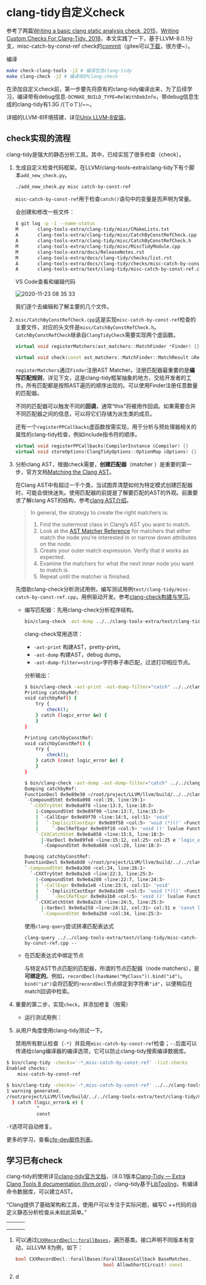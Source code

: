 #  clang-tidy自定义check

参考了两篇[Writing a basic clang static analysis check, 2015](http://bbannier.github.io/blog/2015/05/02/Writing-a-basic-clang-static-analysis-check.html)，[Writing Custom Checks For Clang-Tidy, 2018](http://blog.audio-tk.com/2018/03/20/writing-custom-checks-for-clang-tidy/)，本文实践了一下，基于LLVM-8.0.1分支，misc-catch-by-const-ref check的[commit](https://gitee.com/jahentao/LLVM/commit/9f30b221a13fb7ba9619e7e98c91c3cfa228799d)（gitee可以[下载](https://gitee.com/jahentao/LLVM/commit/9f30b221a13fb7ba9619e7e98c91c3cfa228799d.diff)，很方便~）。

编译<!-- 这种包含关系我还不清楚 -->

```bash
make check-clang-tools -j2 # 编译包含clang-tidy
make clang-check -j2 # 编译保护clang-check
```

在添加自定义check前，第一步要先将原有的clang-tidy编译出来，为了后续学习，编译带有debug信息`-DCMAKE_BUILD_TYPE=RelWithDebInfo`，带debug信息生成的clang-tidy有1.3G /(ㄒoㄒ)/~~。

详细的LLVM-8环境搭建，详见[Unix LLVM-8安装](./install.md)。

<!-- 可能写的有些零散，因为我也没有建立完整的认识 -->

## check实现的流程

clang-tidy是强大的静态分析工具。其中，已经实现了很多检查（check）。

1. 生成自定义检查代码框架。在LLVM/clang-tools-extra/clang-tidy下有个脚本`add_new_check.py`。<!-- TODO 还没细看实现 -->

   ```bash
   ./add_new_check.py misc catch-by-const-ref
   ```

   `misc-catch-by-const-ref`用于检查`catch()`语句中的变量是否声明为常量。

   会创建和修改一些文件：

   ```bash
   $ git log -p -1 --name-status
   M       clang-tools-extra/clang-tidy/misc/CMakeLists.txt
   A       clang-tools-extra/clang-tidy/misc/CatchByConstRefCheck.cpp
   A       clang-tools-extra/clang-tidy/misc/CatchByConstRefCheck.h
   M       clang-tools-extra/clang-tidy/misc/MiscTidyModule.cpp
   M       clang-tools-extra/docs/ReleaseNotes.rst
   M       clang-tools-extra/docs/clang-tidy/checks/list.rst
   A       clang-tools-extra/docs/clang-tidy/checks/misc-catch-by-const-ref.rst
   A       clang-tools-extra/test/clang-tidy/misc-catch-by-const-ref.cpp
   ```

   VS Code查看和编辑代码

   ![2020-11-23 08 35 33](images/catchByConstRefCheck代码生成.png)

   我们逐个去编辑和了解主要的几个文件。

2. `misc/CatchByConstRefCheck.cpp`这是实现`misc-catch-by-const-ref`检查的主要文件，对应的头文件是`misc/CatchByConstRefCheck.h`。 `CatchByConstRefCheck`继承自`ClangTidyCheck`需要实现两个虚函数。

   ```c++
   virtual void registerMatchers(ast_matchers::MatchFinder *Finder) {}
   
   virtual void check(const ast_matchers::MatchFinder::MatchResult &Result) {}
   ```

   `registerMatchers`通过`Finder`注册AST Matcher。注册匹配器最重要的是**编写匹配规则**，详见下文，这是clang-tidy框架抽象的地方，交给开发者的工作。所有匹配都是按照AST遍历的顺序出现的。可以使用Finder注册任意数量的匹配器。

   不同的匹配器可以触发不同的**回调**，通常“this”将被用作回调。如果需要合并不同匹配器之间的信息，可以将它们存储为派生类的成员。

   还有一个`registerPPCallbacks`虚函数按需实现，用于分析与预处理器相关的属性的clang-tidy检查，例如include指令符的顺序。

   ```c++
   virtual void registerPPCallbacks(CompilerInstance &Compiler) {}
   virtual void storeOptions(ClangTidyOptions::OptionMap &Options) {}
   ```

   

3. 分析clang AST，根据check需要，**创建匹配器**（matcher ）是重要的第一步，官方文档[Matching the Clang AST](https://releases.llvm.org/8.0.1/tools/clang/docs/LibASTMatchers.html)。

   在Clang AST中有超过一千个类，当试图弄清楚如何为特定模式创建匹配器时，可能会很快迷失。使用匹配器的前提是了解要匹配的AST的外观。前置要求了解clang AST的结构，参考[clang AST介绍](./clang-ast-structure.md)。

   > In general, the strategy to create the right matchers is:
   >
   > 1. Find the outermost class in Clang’s AST you want to match.
   > 2. Look at the [AST Matcher Reference](https://releases.llvm.org/8.0.1/tools/clang/docs/LibASTMatchersReference.html) for matchers that either match the node you’re interested in or narrow down attributes on the node.
   > 3. Create your outer match expression. Verify that it works as expected.
   > 4. Examine the matchers for what the next inner node you want to match is.
   > 5. Repeat until the matcher is finished.

   先借助clang-check分析测试用例，编写测试用例`test/clang-tidy/misc-catch-by-const-ref.cpp`，用例驱动开发。参考[clang-check构建与学习](https://releases.llvm.org/8.0.1/tools/clang/docs/HowToSetupToolingForLLVM.html)。

   - 编写匹配器：先用clang-check分析程序结构。

     ```bash
     bin/clang-check -ast-dump ../../clang-tools-extra/test/clang-tidy/misc-catch-by-const-ref.cpp --
     ```

     clang-check常用选项：

     - `-ast-print` 构建AST，pretty-print。
     - `-ast-dump` 构建AST，debug dump。
     - `-ast-dump-filter=<string>`字符串子串匹配，过滤打印相应节点。

     分析输出：

     ```bash
     $ bin/clang-check -ast-print -ast-dump-filter="catch" ../../clang-tools-extra/test/clang-tidy/misc-catch-by-const-ref.cpp --
     Printing catchbyRef:
     void catchbyRef() {
         try {
             check();
         } catch (logic_error &e) {
         }
     }
     
     Printing catchbyConstRef:
     void catchbyConstRef() {
         try {
             check();
         } catch (const logic_error &e) {
         }
     }
     ```

     

     ```bash
     $ bin/clang-check -ast-dump -ast-dump-filter="catch" ../../clang-tools-extra/test/clang-tidy/misc-catch-by-const-ref.cpp --
     Dumping catchbyRef:
     FunctionDecl 0x9e89e30 </root/project/LLVM/llvm/build/../../clang-tools-extra/test/clang-tidy/misc-catch-by-const-ref.cpp:12:1, line:19:1> line:12:6 catchbyRef 'void ()'
     `-CompoundStmt 0x9e8a098 <col:19, line:19:1>
       `-CXXTryStmt 0x9e8a078 <line:13:3, line:18:3>
         |-CompoundStmt 0x9e89f90 <line:13:7, line:15:3>
         | `-CallExpr 0x9e89f70 <line:14:5, col:11> 'void'
         |   `-ImplicitCastExpr 0x9e89f58 <col:5> 'void (*)()' <FunctionToPointerDecay>
         |     `-DeclRefExpr 0x9e89f10 <col:5> 'void ()' lvalue Function 0x9e89d28 'check' 'void ()'
         `-CXXCatchStmt 0x9e8a058 <line:15:5, line:18:3>
           |-VarDecl 0x9e89fe8 <line:15:12, col:25> col:25 e 'logic_error &'
           `-CompoundStmt 0x9e8a048 <col:28, line:18:3>
     
     Dumping catchbyConstRef:
     FunctionDecl 0x9e8a0d0 </root/project/LLVM/llvm/build/../../clang-tools-extra/test/clang-tidy/misc-catch-by-const-ref.cpp:21:1, line:26:1> line:21:6 catchbyConstRef 'void ()'
     `-CompoundStmt 0x9e8a308 <col:24, line:26:1>
       `-CXXTryStmt 0x9e8a2e8 <line:22:3, line:25:3>
         |-CompoundStmt 0x9e8a208 <line:22:7, line:24:3>
         | `-CallExpr 0x9e8a1e8 <line:23:5, col:11> 'void'
         |   `-ImplicitCastExpr 0x9e8a1d0 <col:5> 'void (*)()' <FunctionToPointerDecay>
         |     `-DeclRefExpr 0x9e8a1b0 <col:5> 'void ()' lvalue Function 0x9e89d28 'check' 'void ()'
         `-CXXCatchStmt 0x9e8a2c8 <line:24:5, line:25:3>
           |-VarDecl 0x9e8a258 <line:24:12, col:31> col:31 e 'const logic_error &'
           `-CompoundStmt 0x9e8a2b8 <col:34, line:25:3>
     ```

     使用`clang-query`尝试拼凑匹配表达式

     ```
     clang-query ../../clang-tools-extra/test/clang-tidy/misc-catch-by-const-ref.cpp --
     ```

     

   - 在匹配表达式中绑定节点

     与特定AST节点匹配的匹配器，所谓的节点匹配器（node matchers），是**可绑定的**。例如，`recordDecl(hasName("MyClass")).bind("id")`。`bind("id")`会将匹配的`recordDecl`节点绑定到字符串`"id"`，以便稍后在match回调中检索。

     

4. 重要的第二步，实现`check`，并添加修复（按需）

   - 运行测试用例：

5. 从用户角度使用clang-tidy测试一下。

   禁用所有默认检查（`-*`）并启用`misc-catch-by-const-ref`检查；`--`后面可以传递给clang编译器的编译选项，它可以防止clang-tidy搜索编译数据库。

```bash
$ bin/clang-tidy -checks='-*,misc-catch-by-const-ref' -list-checks
Enabled checks:
    misc-catch-by-const-ref
    
$ bin/clang-tidy -checks='-*,misc-catch-by-const-ref' ../../clang-tools-extra/test/clang-tidy/misc-catch-by-const-ref.cpp --
1 warning generated.
/root/project/LLVM/llvm/build/../../clang-tools-extra/test/clang-tidy/misc-catch-by-const-ref.cpp:15:12: warning: catch handler catches by non const reference; catching by const-reference may be more efficient [misc-catch-by-const-ref]
  } catch (logic_error& e) {
           ^
           const

```

`-f`选项可自动修复。

更多的学习，查看[cfe-dev邮件列表]()。<!-- TODO　我想给仓库添加文档链接扫描，之后加一些没有加的链接加上。也可以从链接的角度整理有用的链接 -->

## 学习已有check

clang-tidy的使用详见[clang-tidy官方文档](http://clang.llvm.org/extra/clang-tidy/)，（8.0.1版本[Clang-Tidy — Extra Clang Tools 8 documentation (llvm.org)](https://releases.llvm.org/8.0.1/tools/clang/tools/extra/docs/clang-tidy/)），clang-tidy基于[LibTooling](https://releases.llvm.org/8.0.1/tools/clang/docs/LibTooling.html)，有编译命令数据库，可以建立AST。

“Clang提供了基础架构和工具，使用户可以专注于实际问题，编写C ++代码的自定义静态分析检查从未如此简单。”

|      |      |      |
| ---- | ---- | ---- |
|      |      |      |
|      |      |      |
|      |      |      |

1. 可以通过[`CXXRecordDecl::forallBases`](http://clang.llvm.org/doxygen/classclang_1_1CXXRecordDecl.html)，遍历基类。接口声明不同版本有变动，以LLVM 8为例，如下：

   ```c++
   bool CXXRecordDecl::forallBases(ForallBasesCallback BaseMatches,
                                   bool AllowShortCircuit) const
   ```

   

2. d